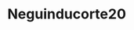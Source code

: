 # Neguinducorte20
<!DOCTYPE html>
<html lang="en">
<head>
<script
src="https://cdnjs.cloudflare.com/ajax/libs/p5.js
/1.9.2/p5.js"></script>
<script
src="https://cdnjs.cloudflare.com/ajax/libs/p5.js
/1.9.2/addons/p5.sound.min.js"></script>
<link rel="stylesheet" type="text/css"
href="style.css">
<meta charset="utf-8"/>
